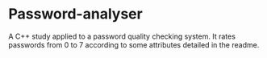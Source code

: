 # Password-analyser
A C++ study applied to a password quality checking system. It rates passwords from 0 to 7 according to some attributes detailed in the readme.
